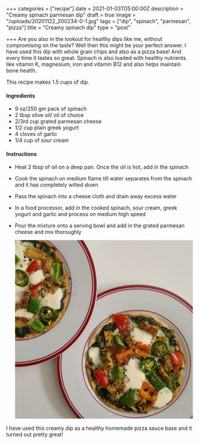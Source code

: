 +++
categories = ["recipe"]
date = 2021-01-03T05:00:00Z
description = "Creamy spinach parmesan dip"
draft = true
image = "/uploads/20201122_200234-0-1.jpg"
tags = ["dip", "spinach", "parmesan", "pizza"]
title = "Creamy spinach dip"
type = "post"

+++
Are you also in the lookout for healthy dips like me, without compromising on the taste? Well then this might be your perfect answer. I have used this dip with whole grain chips and also as a pizza base! And every time it tastes so great. Spinach is also loaded with healthy nutrients like vitamin K, magnesium, iron and vitamin B12 and also helps maintain bone health.

This recipe makes 1.5 cups of dip.

#### Ingredients

* 9 oz/250 gm pack of spinach
* 2 tbsp olive oil/ oil of choice
* 2/3rd cup grated parmesan cheese
* 1/2 cup plain greek yogurt
* 4 cloves of garlic
* 1/4 cup of sour cream

#### Instructions

* Heat 2 tbsp of oil on a deep pan. Once the oil is hot, add in the spinach
* Cook the spinach on medium flame till water separates from the spinach and it has completely wilted down
* Pass the spinach into a cheese cloth and drain away excess water
* In a food processor, add in the cooked spinach, sour cream, greek yogurt and garlic and process on medium high speed
* Pour the mixture onto a serving bowl and add in the grated parmesan cheese and mix thoroughly

  ![](/uploads/20210102_211034-2.jpg)

I have used this creamy dip as a healthy homemade pizza sauce base and it turned out pretty great!